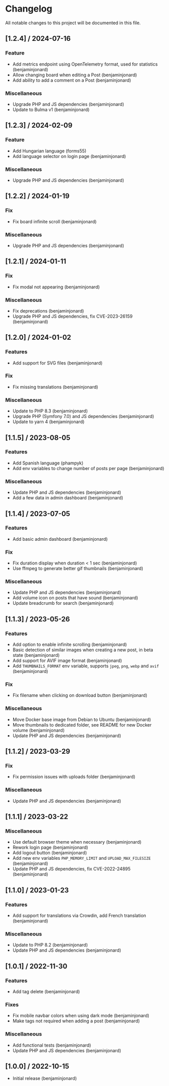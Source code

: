 # Changelog
All notable changes to this project will be documented in this file.

## [1.2.4] / 2024-07-16
### Feature
- Add metrics endpoint using OpenTelemetry format, used for statistics (benjaminjonard)
- Allow changing board when editing a Post (benjaminjonard)
- Add ability to add a comment on a Post (benjaminjonard)

### Miscellaneous
- Upgrade PHP and JS dependencies (benjaminjonard)
- Update to Bulma v1 (benjaminjonard)

## [1.2.3] / 2024-02-09
### Feature
- Add Hungarian language (forms55)
- Add language selector on login page (benjaminjonard)

### Miscellaneous
- Upgrade PHP and JS dependencies (benjaminjonard)

## [1.2.2] / 2024-01-19
### Fix
- Fix board infinite scroll (benjaminjonard)

### Miscellaneous
- Upgrade PHP and JS dependencies (benjaminjonard)

## [1.2.1] / 2024-01-11
### Fix
- Fix modal not appearing (benjaminjonard)

### Miscellaneous
- Fix deprecations (benjaminjonard)
- Upgrade PHP and JS dependencies, fix CVE-2023-26159 (benjaminjonard)

## [1.2.0] / 2024-01-02
### Features
- Add support for SVG files (benjaminjonard)

### Fix
- Fix missing translations (benjaminjonard)

### Miscellaneous
- Update to PHP 8.3 (benjaminjonard)
- Upgrade PHP (Symfony 7.0) and JS dependencies (benjaminjonard)
- Update to yarn 4 (benjaminjonard)

## [1.1.5] / 2023-08-05
### Features
- Add Spanish language (phampyk)
- Add env variables to change number of posts per page (benjaminjonard)

### Miscellaneous
- Update PHP and JS dependencies (benjaminjonard)
- Add a few data in admin dashboard (benjaminjonard)

## [1.1.4] / 2023-07-05
### Features
- Add basic admin dashboard (benjaminjonard)

### Fix
- Fix duration display when duration < 1 sec (benjaminjonard)
- Use ffmpeg to generate better gif thumbnails (benjaminjonard)

### Miscellaneous
- Update PHP and JS dependencies (benjaminjonard)
- Add volume icon on posts that have sound (benjaminjonard)
- Update breadcrumb for search (benjaminjonard)

## [1.1.3] / 2023-05-26
### Features
- Add option to enable infinite scrolling (benjaminjonard)
- Basic detection of similar images when creating a new post, in beta state (benjaminjonard)
- Add support for AVIF image format (benjaminjonard)
- Add `THUMBNAILS_FORMAT` env variable, supports `jpeg`, `png`, `webp` and `avif` (benjaminjonard)

### Fix
- Fix filename when clicking on download button (benjaminjonard)

### Miscellaneous
- Move Docker base image from Debian to Ubuntu (benjaminjonard)
- Move thumbnails to dedicated folder, see README for new Docker volume (benjaminjonard)
- Update PHP and JS dependencies (benjaminjonard)

## [1.1.2] / 2023-03-29
### Fix
- Fix permission issues with uploads folder (benjaminjonard)

### Miscellaneous
- Update PHP and JS dependencies (benjaminjonard)

## [1.1.1] / 2023-03-22
### Miscellaneous
- Use default browser theme when necessary (benjaminjonard)
- Rework login page (benjaminjonard)
- Add logout button (benjaminjonard)
- Add new env variables `PHP_MEMORY_LIMIT` and `UPLOAD_MAX_FILESIZE` (benjaminjonard)
- Update PHP and JS dependencies, fix CVE-2022-24895 (benjaminjonard)

## [1.1.0] / 2023-01-23
### Features
- Add support for translations via Crowdin, add French translation (benjaminjonard)

### Miscellaneous
- Update to PHP 8.2 (benjaminjonard)
- Update PHP and JS dependencies (benjaminjonard)

## [1.0.1] / 2022-11-30
### Features
- Add tag delete (benjaminjonard)

### Fixes
- Fix mobile navbar colors when using dark mode (benjaminjonard)
- Make tags not required when adding a post (benjaminjonard)

### Miscellaneous
- Add functional tests (benjaminjonard)
- Update PHP and JS dependencies (benjaminjonard)

## [1.0.0] / 2022-10-15
- Initial release (benjaminjonard)
